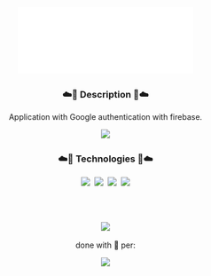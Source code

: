 <div align="center">
  <img height="120" src="https://github.com/MariaE-duarda/GoAuth/blob/main/public/GoAuth.png?raw=true">
</div>

<div align = "center">
  <h3 align="center">☁️💜 Description 💜☁️</h3>
  <p>Application with Google authentication with firebase.</p>
</div> 

<div align="center">
 <a href="http://fire-google.vercel.app/"><img height="60" src="https://user-images.githubusercontent.com/92947069/162238723-d9323276-f218-4416-a91a-f7808204279d.png" /></a>
</div>

<h3 align="center">☁️💜 Technologies 💜☁️</h3>
<div align="center">
  <img height="59" src="https://cdn.jsdelivr.net/gh/devicons/devicon/icons/html5/html5-original.svg" />&nbsp
  <img height="59" src="https://cdn.jsdelivr.net/gh/devicons/devicon/icons/css3/css3-original.svg" />&nbsp
  <img height="60" src="https://cdn.jsdelivr.net/gh/devicons/devicon/icons/nodejs/nodejs-original.svg" />&nbsp
  <img height="60" src="https://cdn.jsdelivr.net/gh/devicons/devicon/icons/javascript/javascript-original.svg" />
</div>

<br><br>

<div align="center">
  <img src="https://github.com/MariaE-duarda/fireGoogle/blob/main/public/screen%20Logado.png?raw=true" />
</div>

<p align="center">done with 💖 per:</p>

<div align="center">
<img height="70" src="https://avatars.githubusercontent.com/u/95583989?v=4" />
</div>
